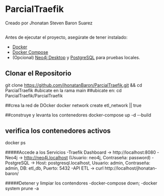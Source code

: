 # ParcialTraefik
Creado por Jhonatan Steven Baron Suarez
##

Antes de ejecutar el proyecto, asegúrate de tener instalado:

- [Docker](https://docs.docker.com/get-docker/)
- [Docker Compose](https://docs.docker.com/compose/install/)
- (Opcional) [Neo4j Desktop](https://neo4j.com/download/) y [PostgreSQL](https://www.postgresql.org/download/) para pruebas locales.


## Clonar el Repositorio
git clone https://github.com/jhonatanBaron/ParcialTraefik.git && cd ParcialTraefik
#ubicate en la rama main
##ubicate en: 
cd ParcialTraefik/ParcialTraefik


##crea la red  de DOcker
docker network create etl_network || true

##construye y levanta los contenedores
docker-compose up -d --build
 ## verifica los contenedores activos
 docker ps

#####Accede a los Servicios
-Traefik Dashboard → http://localhost:8080
-Neo4j → http://neo4j.localhost (Usuario: neo4j, Contraseña: password)
-PostgreSQL → Host: postgresql.localhost, Usuario: admin, Contraseña: admin, DB: etl_db, Puerto: 5432
-API ETL → curl http://localhost/jhonatan-baron/


#####Detener y limpiar los contendores
-docker-compose down;
-docker system prune -a
